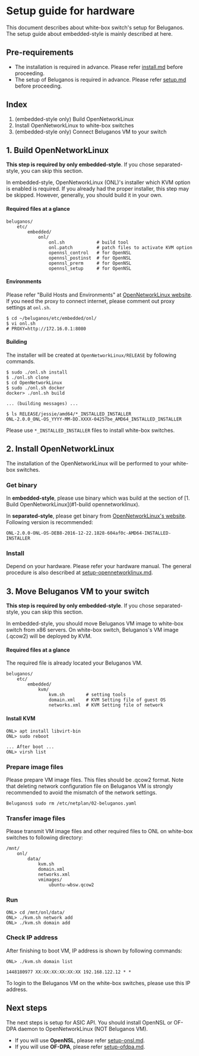# Setup guide for hardware
This document describes about white-box switch's setup for Beluganos. The setup guide about embedded-style is mainly described at here.

## Pre-requirements
- The installation is required in advance. Please refer [install.md](install.md) before proceeding.
- The setup of Beluganos is required in advance. Please refer [setup.md](setup.md) before proceeding.

## Index
1. (embedded-style only) Build OpenNetworkLinux
1. Install OpenNetworkLinux to white-box switches
1. (embedded-style only) Connect Beluganos VM to your switch

## 1. Build OpenNetworkLinux

**This step is required by only embedded-style**. If you chose separated-style, you can skip this section.

In embedded-style, OpenNetworkLinux (ONL)'s installer which KVM option is enabled is required. If you already had the proper installer, this step may be skipped. However, generally, you should build it in your own.

#### Required files at a glance

```
beluganos/
    etc/
        embedded/
            onl/
                onl.sh            # build tool
                onl.patch         # patch files to activate KVM option
                opennsl_control   # for OpenNSL
                opennsl_postinst  # for OpenNSL
                opennsl_prerm     # for OpenNSL
                opennsl_setup     # for OpenNSL
```

#### Environments

Please refer "Build Hosts and Environments" at [OpenNetworkLinux website](https://opennetlinux.org/docs/build). If you need the proxy to connect internet, please comment out proxy settings at `onl.sh`.

```
$ cd ~/beluganos/etc/embedded/onl/
$ vi onl.sh
# PROXY=http://172.16.0.1:8080
```

#### Building

The installer will be created at `OpenNetworkLinux/RELEASE` by following commands.

```
$ sudo ./onl.sh install
$ ./onl.sh clone
$ cd OpenNetworkLinux
$ sudo ./onl.sh docker
docker> ./onl.sh build

... (building messages) ...

$ ls RELEASE/jessie/amd64/*_INSTALLED_INSTALLER
ONL-2.0.0_ONL-OS_YYYY-MM-DD.XXXX-04257be_AMD64_INSTALLED_INSTALLER

```

Please use `*_INSTALLED_INSTALLER` files to install white-box switches. 

## 2. Install OpenNetworkLinux

The installation of the OpenNetworkLinux will be performed to your white-box switches.

### Get binary

In **embedded-style**, please use binary which was build at the section of [1. Build OpenNetworkLinux](#1-build opennetworklinux).

In **separated-style**, please get binary from [OpenNetworkLinux's website](https://opennetlinux.org/binaries/). Following version is recommended:

```
ONL-2.0.0-ONL-OS-DEB8-2016-12-22.1828-604af0c-AMD64-INSTALLED-INSTALLER
```

### Install

Depend on your hardware. Please refer your hardware manual. The general procedure is also described at [setup-opennetworklinux.md](setup-opennetworklinux.md).

## 3. Move Beluganos VM to your switch

**This step is required by only embedded-style**. If you chose separated-style, you can skip this section.

In embedded-style, you should move Beluganos VM image to white-box switch from x86 servers. On white-box switch, Beluganos's VM image (.qcow2) will be deployed by KVM.

#### Required files at a glance

The required file is already located your Beluganos VM.

```
beluganos/
    etc/
        embedded/
            kvm/
                kvm.sh        # setting tools
                domain.xml    # KVM Setting file of guest OS
                networks.xml  # KVM Setting file of network
```

#### Install KVM

```
ONL> apt install libvirt-bin
ONL> sudo reboot

... After boot ...
ONL> virsh list
```

### Prepare image files

Please prepare VM image files. This files should be .qcow2 format. Note that deleting network configuration file on Beluganos VM is strongly recommended to avoid the mismatch of the network settings.

```
Beluganos$ sudo rm /etc/netplan/02-beluganos.yaml
```

### Transfer image files

Please transmit VM image files and other required files to ONL on white-box switches to following directory:

```
/mnt/
    onl/
        data/
            kvm.sh
            domain.xml
            networks.xml
            vmimages/
                ubuntu-wbsw.qcow2
```

### Run

```
ONL> cd /mnt/onl/data/
ONL> ./kvm.sh network add
ONL> ./kvm.sh domain add
```

### Check IP address

After finishing to boot VM, IP address is shown by following commands:

```
ONL> ./kvm.sh domain list

1448180977 XX:XX:XX:XX:XX:XX 192.168.122.12 * *
```

To login to the Beluganos VM on the white-box switches, please use this IP address.

## Next steps

The next steps is setup for ASIC API. You should install OpenNSL or OF-DPA daemon to OpenNetworkLinux (NOT Beluganos VM).

- If you will use **OpenNSL**, please refer [setup-onsl.md](setup-onsl.md).
- If you will use **OF-DPA**, please refer [setup-ofdpa.md](setup-ofdpa.md).
